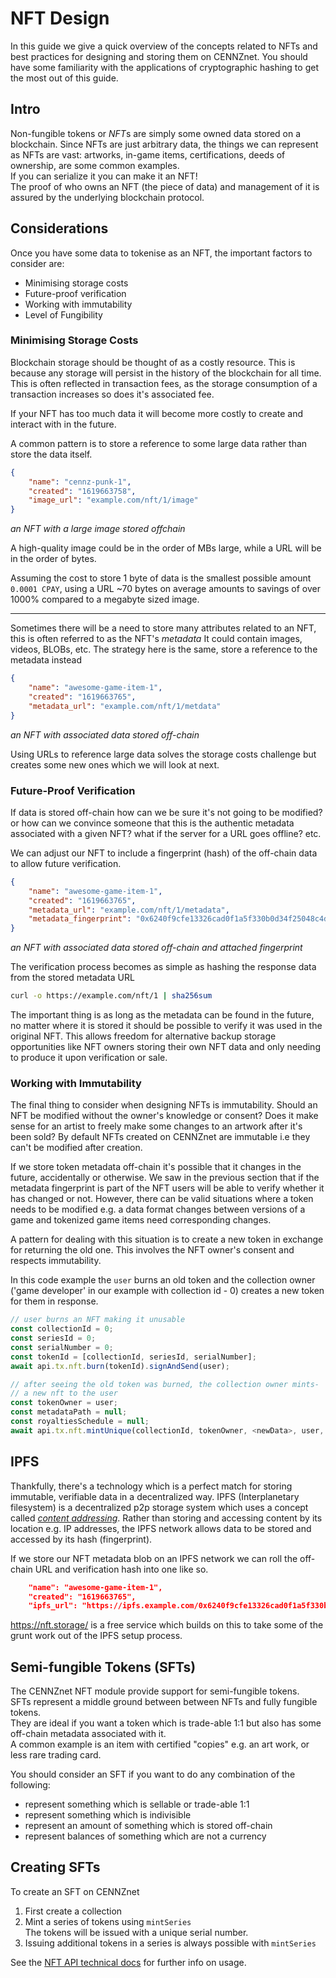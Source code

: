 # NFT Design

In this guide we give a quick overview of the concepts related to NFTs and best practices for designing and storing them on CENNZnet.
You should have some familiarity with the applications of cryptographic hashing to get the most out of this guide.

## Intro
Non-fungible tokens or *NFT*s are simply some owned data stored on a blockchain.
Since NFTs are just arbitrary data, the things we can represent as NFTs are vast: artworks, in-game items, certifications, deeds of ownership, are some common examples.  
If you can serialize it you can make it an NFT!  
The proof of who owns an NFT (the piece of data) and management of it is assured by the underlying blockchain protocol.

## Considerations

Once you have some data to tokenise as an NFT, the important factors to consider are:
- Minimising storage costs
- Future-proof verification
- Working with immutability
- Level of Fungibility

### Minimising Storage Costs
Blockchain storage should be thought of as a costly resource. This is because any storage will persist in the history of the blockchain for all time. This is often reflected in transaction fees, as the storage consumption of a transaction increases so does it's associated fee.

If your NFT has too much data it will become more costly to create and interact with in the future.

A common pattern is to store a reference to some large data rather than store the data itself.
```json
{
    "name": "cennz-punk-1",
    "created": "1619663758",
    "image_url": "example.com/nft/1/image"
}
```
*an NFT with a large image stored offchain*

A high-quality image could be in the order of MBs large, while a URL will be in the order of bytes.

Assuming the cost to store 1 byte of data is the smallest possible amount `0.0001 CPAY`, using a URL ~70 bytes on average amounts to savings of over 1000% compared to a megabyte sized image.

---

Sometimes there will be a need to store many attributes related to an NFT, this is often referred to as the NFT's *metadata*
It could contain images, videos, BLOBs, etc.
The strategy here is the same, store a reference to the metadata instead
```json
{
    "name": "awesome-game-item-1",
    "created": "1619663765",
    "metadata_url": "example.com/nft/1/metdata"
}
```
*an NFT with associated data stored off-chain*

Using URLs to reference large data solves the storage costs challenge but creates some new ones which we will look at next.

### Future-Proof Verification

If data is stored off-chain how can we be sure it's not going to be modified? or how can we convince someone that this is the authentic metadata associated with a given NFT? what if the server for a URL goes offline? etc.

We can adjust our NFT to include a fingerprint (hash) of the off-chain data to allow future verification.

```json
{
    "name": "awesome-game-item-1",
    "created": "1619663765",
    "metadata_url": "example.com/nft/1/metadata",
    "metadata_fingerprint": "0x6240f9cfe13326cad0f1a5f330b0d34f25048c4d994653df1cf081a52993454f"
}
```
*an NFT with associated data stored off-chain and attached fingerprint*

The verification process becomes as simple as hashing the response data from the stored metadata URL
```sh
curl -o https://example.com/nft/1 | sha256sum
```

The important thing is as long as the metadata can be found in the future, no matter where it is stored it should be possible to verify it was used in the original NFT.
This allows freedom for alternative backup storage opportunities like NFT owners storing their own NFT data and only needing to produce it upon verification or sale.

### Working with Immutability

The final thing to consider when designing NFTs is immutability.
Should an NFT be modified without the owner's knowledge or consent?
Does it make sense for an artist to freely make some changes to an artwork after it's been sold?
By default NFTs created on CENNZnet are immutable i.e they can't be modified after creation.

If we store token metadata off-chain it's possible that it changes in the future, accidentally or otherwise. We saw in the previous section that if the metadata fingerprint is part of the NFT users will be able to verify whether it has changed or not.
However, there can be valid situations where a token needs to be modified e.g. a data format changes between versions of a game and tokenized game items need corresponding changes.

A pattern for dealing with this situation is to create a new token in exchange for returning the old one. This involves the NFT owner's consent and respects immutability.

In this code example the `user` burns an old token and the collection owner ('game developer' in our example with collection id - 0) creates a new token for them in response.
```javascript
// user burns an NFT making it unusable
const collectionId = 0;
const seriesId = 0;
const serialNumber = 0;
const tokenId = [collectionId, seriesId, serialNumber];
await api.tx.nft.burn(tokenId).signAndSend(user);

// after seeing the old token was burned, the collection owner mints-
// a new nft to the user
const tokenOwner = user;
const metadataPath = null;
const royaltiesSchedule = null;
await api.tx.nft.mintUnique(collectionId, tokenOwner, <newData>, user, metadataPath, royaltiesSchedule).signAndSend(collectionOwner);
```

## IPFS
Thankfully, there's a technology which is a perfect match for storing immutable, verifiable data in a decentralized way. IPFS (Interplanetary filesystem) is a decentralized p2p storage system which uses a concept called [*content addressing*](https://proto.school/content-addressing/01). Rather than storing and accessing content by its location e.g. IP addresses, the IPFS network allows data to be stored and accessed by its hash (fingerprint).

If we store our NFT metadata blob on an IPFS network we can roll the off-chain URL and verification hash into one like so.
```json
    "name": "awesome-game-item-1",
    "created": "1619663765",
    "ipfs_url": "https://ipfs.example.com/0x6240f9cfe13326cad0f1a5f330b0d34f25048c4d994653df1cf081a52993454f"
```

https://nft.storage/ is a free service which builds on this to take some of the grunt work out of the IPFS setup process.

## Semi-fungible Tokens (SFTs)

The CENNZnet NFT module provide support for semi-fungible tokens.  
SFTs represent a middle ground between between NFTs and fully fungible tokens.  
They are ideal if you want a token which is trade-able 1:1 but also has some off-chain metadata associated with it.  
A common example is an item with certified "copies" e.g. an art work, or less rare trading card.  

You should consider an SFT if you want to do any combination of the following:  
- represent something which is sellable or trade-able 1:1
- represent something which is indivisible
- represent an amount of something which is stored off-chain
- represent balances of something which are not a currency

## Creating SFTs

To create an SFT on CENNZnet  
1) First create a collection  
2) Mint a series of tokens using `mintSeries`  
The tokens will be issued with a unique serial number.  
3) Issuing additional tokens in a series is always possible with `mintSeries`  

See the [NFT API technical docs](../../References/CENNZnet-API/NFT-API) for further info on usage.  
